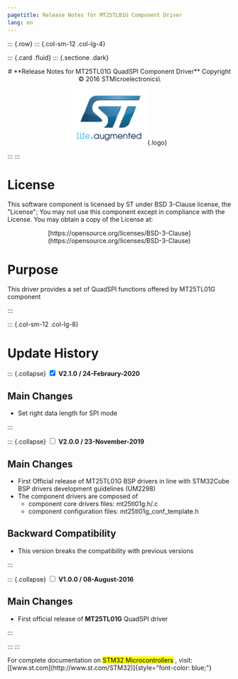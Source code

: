 ```yaml
---
pagetitle: Release Notes for MT25TL01G Component Driver
lang: en
---
```

::: {.row}
::: {.col-sm-12 .col-lg-4}

::: {.card .fluid}
::: {.sectione .dark}
<center>
# **Release Notes for MT25TL01G QuadSPI Component Driver**
Copyright &copy; 2016 STMicroelectronics\
    
[![ST logo](_htmresc/st_logo.png)](https://www.st.com){.logo}
</center>
:::
:::

# License

This software component is licensed by ST under BSD 3-Clause license, the "License"; You may not use this component except in 
compliance with the License. You may obtain a copy of the License at:
<center>
[https://opensource.org/licenses/BSD-3-Clause](https://opensource.org/licenses/BSD-3-Clause)
</center>

# Purpose

This driver provides a set of QuadSPI functions offered by MT25TL01G component

:::

::: {.col-sm-12 .col-lg-8}
# Update History


::: {.collapse}
<input type="checkbox" id="collapse-section3" checked aria-hidden="true">
<label for="collapse-section3" aria-hidden="true">__V2.1.0 / 24-Febraury-2020__</label>
<div>			

## Main Changes

-	Set right data length for SPI mode 

</div>
:::

::: {.collapse}
<input type="checkbox" id="collapse-section2" aria-hidden="true">
<label for="collapse-section2" aria-hidden="true">__V2.0.0 / 23-November-2019__</label>
<div>			

## Main Changes

-	First Official release of MT25TL01G BSP drivers in line with STM32Cube BSP drivers development guidelines (UM2298) 
-	The component drivers are composed of
	-	component core drivers files: mt25tl01g.h/.c
	-	component configuration files: mt25tl01g_conf_template.h
	
## Backward Compatibility

-	This version breaks the compatibility with previous versions

</div>
:::

::: {.collapse}
<input type="checkbox" id="collapse-section1" aria-hidden="true">
<label for="collapse-section1" aria-hidden="true">__V1.0.0 / 08-August-2016__</label>
<div>			

## Main Changes

-	First official release of **MT25TL01G** QuadSPI driver 

</div>
:::

:::
:::

<footer class="sticky">
For complete documentation on <mark>STM32 Microcontrollers</mark> ,
visit: [[www.st.com](http://www.st.com/STM32)]{style="font-color: blue;"}
</footer>
